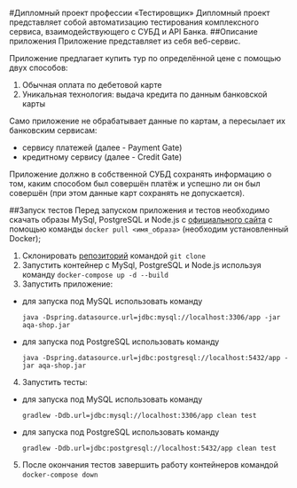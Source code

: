 #Дипломный проект профессии «Тестировщик»
Дипломный проект представляет собой автоматизацию тестирования комплексного сервиса, взаимодействующего с СУБД и API Банка.
##Описание приложения
Приложение представляет из себя веб-сервис.

Приложение предлагает купить тур по определённой цене с помощью двух способов:
1. Обычная оплата по дебетовой карте
2. Уникальная технология: выдача кредита по данным банковской карты

Само приложение не обрабатывает данные по картам, а пересылает их банковским сервисам:
- сервису платежей (далее - Payment Gate)
- кредитному сервису (далее - Credit Gate)

Приложение должно в собственной СУБД сохранять информацию о том, каким способом был совершён платёж и успешно ли он был совершён (при этом данные карт сохранять не допускается).

##Запуск тестов
Перед запуском приложения и тестов необходимо скачать образы MySql, PostgreSQL и Node.js c [официального сайта](https://hub.docker.com/) с помощью команды `docker pull <имя_образа>` (необходим установленный Docker);
1. Cклонировать [репозиторий](https://github.com/DinaOrlova/GraduateWork) командой `git clone`   
2. Запустить контейнер с MySql, PostgreSQL и Node.js используя команду `docker-compose up -d --build`
3. Запустить приложение:
- для запуска под MySQL использовать команду
  
  `java -Dspring.datasource.url=jdbc:mysql://localhost:3306/app -jar aqa-shop.jar`
- для запуска под PostgreSQL использовать команду
  
  `java -Dspring.datasource.url=jdbc:postgresql://localhost:5432/app -jar aqa-shop.jar`
4. Запустить тесты:
- для запуска под MySQL использовать команду
  
  `gradlew -Ddb.url=jdbc:mysql://localhost:3306/app clean test`
- для запуска под PostgreSQL использовать команду
  
  `gradlew -Ddb.url=jdbc:postgresql://localhost:5432/app clean test`

5. После окончания тестов завершить работу контейнеров командой `docker-compose down`
